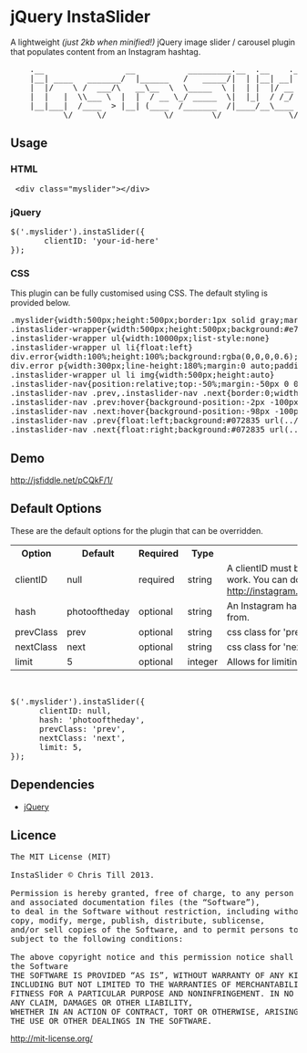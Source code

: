 <h1>jQuery InstaSlider</h1>
A lightweight <em>(just 2kb when minified!)</em> jQuery image slider / carousel plugin that populates content from an Instagram hashtag.
<pre>
    .__                 __           _________.__  .__    .___            
    |__| ____   _______/  |______   /   _____/|  | |__| __| _/___________ 
    |  |/    \ /  ___/\   __\__  \  \_____  \ |  | |  |/ __ |/ __ \_  __ \
    |  |   |  \\___ \  |  |  / __ \_/ _____  \|  |_|  / /_/ \  ___/|  | \/
    |__|___|  /____  > |__| (____  /_______  /|____/__\____ |\___  >__|   
           \/     \/            \/        \/              \/    \/      
</pre>

<h2>Usage</h2>
<h3>HTML</h3>

<pre>
 &lt;div class="myslider"&gt;&lt;/div&gt;
</pre>

<h3>jQuery</h3>
<pre>
$('.myslider').instaSlider({
       clientID: 'your-id-here'
});
</pre>

<h3>CSS</h3>
This plugin can be fully customised using CSS. The default styling is provided below.
<pre>
.myslider{width:500px;height:500px;border:1px solid gray;margin:0 auto}
.instaslider-wrapper{width:500px;height:500px;background:#e7e7e7;overflow:hidden}
.instaslider-wrapper ul{width:10000px;list-style:none}
.instaslider-wrapper ul li{float:left}
div.error{width:100%;height:100%;background:rgba(0,0,0,0.6);color:#fff;font-family:arial;text-align:center}
div.error p{width:300px;line-height:180%;margin:0 auto;padding:167px 0 0}
.instaslider-wrapper ul li img{width:500px;height:auto}
.instaslider-nav{position:relative;top:-50%;margin:-50px 0 0}
.instaslider-nav .prev,.instaslider-nav .next{border:0;width:100px;height:100px;cursor:pointer;background:#072835;text-indent:-9999px}
.instaslider-nav .prev:hover{background-position:-2px -100px}
.instaslider-nav .next:hover{background-position:-98px -100px}
.instaslider-nav .prev{float:left;background:#072835 url(../img/arrow_sprite.png) 0 0}
.instaslider-nav .next{float:right;background:#072835 url(../img/arrow_sprite.png) -100px 0}
</pre>

<h2>Demo</h2>
<a href="http://jsfiddle.net/pCQkF/1/" target="_blank">http://jsfiddle.net/pCQkF/1/</a>

<h2>Default Options</h2>
These are the default options for the plugin that can be overridden.

<table>
<tr>
   <th>Option</th>
   <th>Default</th>
   <th>Required</th>
   <th>Type</th>
   <th>Description</th>
</tr>

<tr>
    <td>clientID</td>
    <td>null</td>
    <td>required</td>
   <td>string</td>
    <td>A clientID must be generated for this plugin to work. You can do this at <a href="http://instagram.com/developer/clients/register/">http://instagram.com/developer/clients/register/</a>.</td>
</tr>

<tr>
    <td>hash</td>
    <td>photooftheday</td>
    <td>optional</td>
   <td>string</td>
    <td>An Instagram hashtag for plugin to fetch content from.</td>
</tr>

<tr>
    <td>prevClass</td>
    <td>prev</td>
    <td>optional</td>
   <td>string</td>
    <td>css class for 'previous' nav button.</td>
</tr>

<tr>
    <td>nextClass</td>
    <td>next</td>
    <td>optional</td>
   <td>string</td>
    <td>css class for 'next' nav button.</td>
</tr>

<tr>
    <td>limit</td>
    <td>5</td>
    <td>optional</td>
   <td>integer</td>
    <td>Allows for limiting the number of slides.</td>
</tr>

</table>
<br/>
<pre>
$('.myslider').instaSlider({
      clientID: null,
      hash: 'photooftheday',
      prevClass: 'prev',
      nextClass: 'next',
      limit: 5,
});
</pre>

<h2>Dependencies</h2>
<ul>
<li><a href="http://jquery.com/">jQuery</a></li>
</ul>

<h2>Licence</h2>

<pre>
The MIT License (MIT)

InstaSlider © Chris Till 2013.

Permission is hereby granted, free of charge, to any person obtaining a copy of this software 
and associated documentation files (the “Software”), 
to deal in the Software without restriction, including without limitation the rights to use, 
copy, modify, merge, publish, distribute, sublicense, 
and/or sell copies of the Software, and to permit persons to whom the Software is furnished to do so, 
subject to the following conditions:

The above copyright notice and this permission notice shall be included in all copies or substantial portions of 
the Software
THE SOFTWARE IS PROVIDED “AS IS”, WITHOUT WARRANTY OF ANY KIND, EXPRESS OR IMPLIED, 
INCLUDING BUT NOT LIMITED TO THE WARRANTIES OF MERCHANTABILITY, 
FITNESS FOR A PARTICULAR PURPOSE AND NONINFRINGEMENT. IN NO EVENT SHALL THE AUTHORS OR COPYRIGHT HOLDERS BE LIABLE FOR 
ANY CLAIM, DAMAGES OR OTHER LIABILITY, 
WHETHER IN AN ACTION OF CONTRACT, TORT OR OTHERWISE, ARISING FROM, OUT OF OR IN CONNECTION WITH THE SOFTWARE OR 
THE USE OR OTHER DEALINGS IN THE SOFTWARE.
</pre>

<a href="http://mit-license.org/">http://mit-license.org/</a>


